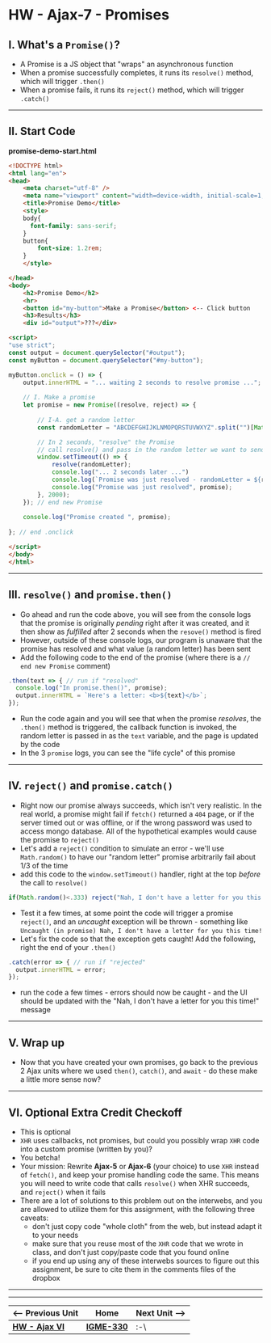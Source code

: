 # HW - Ajax-7 - Promises

## I. What's a `Promise()`?

- A Promise is a JS object that "wraps" an asynchronous function 
- When a promise successfully completes, it runs its `resolve()` method, which will trigger `.then()`
- When a promise fails, it runs its `reject()` method, which will trigger `.catch()`

<hr>

## II. Start Code

**promise-demo-start.html**

```html
<!DOCTYPE html>
<html lang="en">
<head>
	<meta charset="utf-8" />
	<meta name="viewport" content="width=device-width, initial-scale=1, user-scalable=no">
	<title>Promise Demo</title>
	<style>
	body{
	  font-family: sans-serif;
	}
	button{
		font-size: 1.2rem;
	}
	</style>

</head>
<body>
	<h2>Promise Demo</h2>
	<hr>
	<button id="my-button">Make a Promise</button> <-- Click button
	<h3>Results</h3>
	<div id="output">???</div>

<script>
"use strict";
const output = document.querySelector("#output");
const myButton = document.querySelector("#my-button");

myButton.onclick = () => {
	output.innerHTML = "... waiting 2 seconds to resolve promise ...";
	
	// I. Make a promise
	let promise = new Promise((resolve, reject) => {
	
		// I-A. get a random letter
		const randomLetter = "ABCDEFGHIJKLNMOPQRSTUVWXYZ".split("")[Math.floor(Math.random() * 26)];

		// In 2 seconds, "resolve" the Promise
		// call resolve() and pass in the random letter we want to send when .then() runs
		window.setTimeout(() => {
			resolve(randomLetter);
			console.log("... 2 seconds later ...")
			console.log(`Promise was just resolved - randomLetter = ${randomLetter}`);
			console.log("Promise was just resolved", promise);
		}, 2000);
	}); // end new Promise
	
	console.log("Promise created ", promise);
	 
}; // end .onclick

</script>
</body>
</html>
```

<hr>

## III. `resolve()` and `promise.then()`

- Go ahead and run the code above, you will see from the console logs that the promise is originally *pending* right after it was created, and it then show as *fulfilled* after 2 seconds when the `resove()` method is fired
- However, outside of these console logs, our program is unaware that the promise has resolved and what value (a random letter) has been sent
- Add the following code to the end of the promise (where there is a `// end new Promise` comment)

```js
.then(text => { // run if "resolved"
  console.log("In promise.then()", promise);
  output.innerHTML = `Here's a letter: <b>${text}</b>`; 
});
```

- Run the code again and you will see that when the promise *resolves*, the `.then()` method is triggered, the callback function is invoked, the random letter is passed in as the `text` variable, and the page is updated by the code
- In the 3 `promise` logs, you can see the "life cycle" of this promise

<hr>

## IV. `reject()` and `promise.catch()`

- Right now our promise always succeeds, which isn't very realistic. In the real world, a promise might fail if `fetch()` returned a `404` page, or if the server timed out or was offline, or if the wrong password was used to access mongo database. All of the hypothetical examples would cause the promise to `reject()`
- Let's add a `reject()` condition to simulate an error - we'll use `Math.random()` to have our "random letter" promise arbitrarily fail about 1/3 of the time
- add this code to the `window.setTimeout()` handler, right at the top *before* the call to `resolve()`

```js
if(Math.random()<.333) reject("Nah, I don't have a letter for you this time!");
```

- Test it a few times, at some point the code will trigger a promise `reject()`, and an *uncaught* exception will be thrown - something like `Uncaught (in promise) Nah, I don't have a letter for you this time!`
- Let's fix the code so that the exception gets caught! Add the following, right the end of your `.then()`

```js
.catch(error => { // run if "rejected"
  output.innerHTML = error;
});
```

- run the code a few times - errors should now be caught - and the UI should be updated with the "Nah, I don't have a letter for you this time!" message

<hr>

## V. Wrap up

- Now that you have created your own promises, go back to the previous 2 Ajax units where we used `then()`, `catch()`, and `await` - do these make a little more sense now?

<hr>

## VI. Optional Extra Credit Checkoff

- This is optional
- `XHR` uses callbacks, not promises, but could you possibly wrap `XHR` code into a custom promise (written by you)?
- You betcha! 
- Your mission: Rewrite **Ajax-5** or **Ajax-6** (your choice) to use `XHR` instead of `fetch()`, and keep your promise handling code the same. This means you will need to write code that calls `resolve()` when XHR succeeds, and `reject()` when it fails
- There are a lot of solutions to this problem out on the interwebs, and you are allowed to utilize them for this assignment, with the following three caveats:
  - don't just copy code "whole cloth" from the web, but instead adapt it to your needs
  - make sure that you reuse most of the `XHR` code that we wrote in class, and don't just copy/paste code that you found online
  - if you end up using any of these interwebs sources to figure out this assignment, be sure to cite them in the comments files of the dropbox

<hr><hr>

| <-- Previous Unit | Home | Next Unit -->
| --- | --- | --- 
|   [**HW - Ajax VI**](HW-ajax-6.md)  |  [**IGME-330**](../README.md) | :-\
